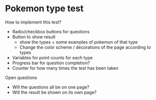 
# Pokemon type test

How to implement this test?
* Radio/checkbox buttons for questions
* Button to show result
    * show the types + some examples of pokemon of that type
    * Change the color scheme / decorations of the page according to types 
* Variables for point counts for each type
* Progress bar for question completion?
* Counter for how many times the test has been taken

Open questions
* Will the questions all be on one page?
* Will the result be shown on its own page?


